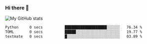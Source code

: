 ### Hi there 👋

<!--
**zephyr-zdz/zephyr-zdz** is a ✨ _special_ ✨ repository because its `README.md` (this file) appears on your GitHub profile.

Here are some ideas to get you started:

- 🔭 I’m currently working on ...
- 🌱 I’m currently learning ...
- 👯 I’m looking to collaborate on ...
- 🤔 I’m looking for help with ...
- 💬 Ask me about ...
- 📫 How to reach me: ...
- 😄 Pronouns: ...
- ⚡ Fun fact: ...
-->

![My GitHub stats](https://github-readme-stats.vercel.app/api?username=zephyr-zdz)

<!--START_SECTION:waka-->

```txt
Python     0 secs          ███████████████████░░░░░░   76.34 %
TOML       0 secs          █████░░░░░░░░░░░░░░░░░░░░   19.77 %
textmate   0 secs          █░░░░░░░░░░░░░░░░░░░░░░░░   03.89 %
```

<!--END_SECTION:waka-->
